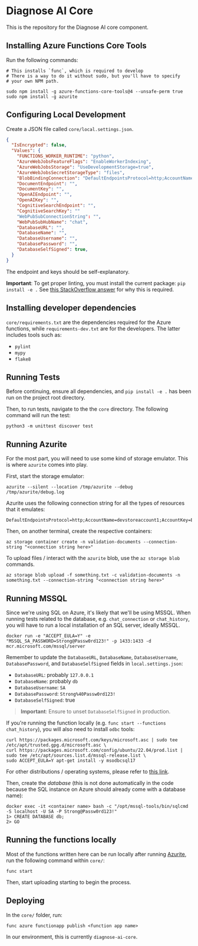 # Diagnose AI Core

This is the repository for the Diagnose AI core component.

## Installing Azure Functions Core Tools

Run the following commands:

```
# This installs `func`, which is required to develop
# There is a way to do it without sudo, but you'll have to specify
# your own NPM path.

sudo npm install -g azure-functions-core-tools@4 --unsafe-perm true
sudo npm install -g azurite
```

## Configuring Local Development

Create a JSON file called `core/local.settings.json`.

``` json
{
  "IsEncrypted": false,
  "Values": {
    "FUNCTIONS_WORKER_RUNTIME": "python",
    "AzureWebJobsFeatureFlags": "EnableWorkerIndexing",
    "AzureWebJobsStorage": "UseDevelopmentStorage=true",
    "AzureWebJobsSecretStorageType": "files",
    "BlobBindingConnection": "DefaultEndpointsProtocol=http;AccountName=devstoreaccount1;AccountKey=Eby8vdM02xNOcqFlqUwJPLlmEtlCDXJ1OUzFT50uSRZ6IFsuFq2UVErCz4I6tq/K1SZFPTOtr/KBHBeksoGMGw==;BlobEndpoint=http://127.0.0.1:10000/devstoreaccount1;QueueEndpoint=http://127.0.0.1:10001/devstoreaccount1;TableEndpoint=http://127.0.0.1:10002/devstoreaccount1;",
    "DocumentEndpoint": "",
    "DocumentKey": "",
    "OpenAIEndpoint": "",
    "OpenAIKey": "",
    "CognitiveSearchEndpoint": "",
    "CognitiveSearchKey": ""
    "WebPubSubConnectionString": "",
    "WebPubSubHubName": "chat",
    "DatabaseURL": "",
    "DatabaseName": "",
    "DatabaseUsername": "",
    "DatabasePassword": "",
    "DatabaseSelfSigned": true,
  }
}
```

The endpoint and keys should be self-explanatory.

**Important**: To get proper linting, you must install the current
package: `pip install -e .` See [this StackOverflow
answer](https://stackoverflow.com/a/50193944) for why this is required.

## Installing developer dependencies

`core/requirements.txt` are the dependencies required for the Azure
functions, while `requirements-dev.txt` are for the developers. The
latter includes tools such as:

- `pylint`
- `mypy`
- `flake8`

## Running Tests

Before continuing, ensure all dependencies, and `pip install -e .` has
been run on the project root directory.

Then, to run tests, navigate to the the `core` directory. The
following command will run the test:

``` text
python3 -m unittest discover test
```


## Running Azurite

For the most part, you will need to use some kind of storage
emulator. This is where `azurite` comes into play.

First, start the storage emulator:

``` shell
azurite --silent --location /tmp/azurite --debug /tmp/azurite/debug.log
```

Azurite uses the following connection string for all the types of
resources that it emulates:

``` text
DefaultEndpointsProtocol=http;AccountName=devstoreaccount1;AccountKey=Eby8vdM02xNOcqFlqUwJPLlmEtlCDXJ1OUzFT50uSRZ6IFsuFq2UVErCz4I6tq/K1SZFPTOtr/KBHBeksoGMGw==;BlobEndpoint=http://127.0.0.1:10000/devstoreaccount1;QueueEndpoint=http://127.0.0.1:10001/devstoreaccount1;TableEndpoint=http://127.0.0.1:10002/devstoreaccount1;
```

Then, on another terminal, create the respective containers:

``` text
az storage container create -n validation-documents --connection-string "<connection string here>"
```

To upload files / interact with the `azurite` blob, use the `az
storage blob` commands.

``` text
az storage blob upload -f something.txt -c validation-documents -n something.txt --connection-string "<connection string here>"
```

## Running MSSQL

Since we're using SQL on Azure, it's likely that we'll be using
MSSQL. When running tests related to the database,
e.g. `chat_connection` or `chat_history`, you will have to run a local
installation of an SQL server, ideally MSSQL.

``` text
docker run -e "ACCEPT_EULA=Y" -e "MSSQL_SA_PASSWORD=Strong@Passw0rd123!" -p 1433:1433 -d mcr.microsoft.com/mssql/server
```

Remember to update the `DatabaseURL`, `DatabaseName`,
`DatabaseUsername`, `DatabasePassword`, and `DatabaseSelfSigned`
fields in `local.settings.json`:

- `DatabaseURL`: probably `127.0.0.1`
- `DatabaseName`: probably `db`
- `DatabaseUsername`: `SA`
- `DatabasePassword`: `Strong%40Passw0rd123!`
- `DatabaseSelfSigned`: true

> **Important**: Ensure to unset `DatabaseSelfSigned` in production.

If you're running the function locally (e.g. `func start --functions
chat_history`), you will also need to install `odbc` tools:

``` text
curl https://packages.microsoft.com/keys/microsoft.asc | sudo tee /etc/apt/trusted.gpg.d/microsoft.asc \
curl https://packages.microsoft.com/config/ubuntu/22.04/prod.list | sudo tee /etc/apt/sources.list.d/mssql-release.list \
sudo ACCEPT_EULA=Y apt-get install -y msodbcsql17
```

For other distributions / operating systems, please refer to [this
link](https://learn.microsoft.com/en-us/sql/linux/sql-server-linux-setup-tools?view=sql-server-ver16&tabs=ubuntu-install).

Then, create the _database_ (this is not done automatically in the
code because the SQL instance on Azure should already come with a
database name):

``` text
docker exec -it <container name> bash -c "/opt/mssql-tools/bin/sqlcmd -S localhost -U SA -P Strong@Passw0rd123!"
1> CREATE DATABASE db;
2> GO
```

## Running the functions locally

Most of the functions written here can be run locally after running
[Azurite](#azurite), run the following command within `core/`:

``` text
func start
```

Then, start uploading starting to begin the process.

## Deploying

In the `core/` folder, run:


``` text
func azure functionapp publish <function app name>
```

In our environment, this is currently `diagnose-ai-core`.
